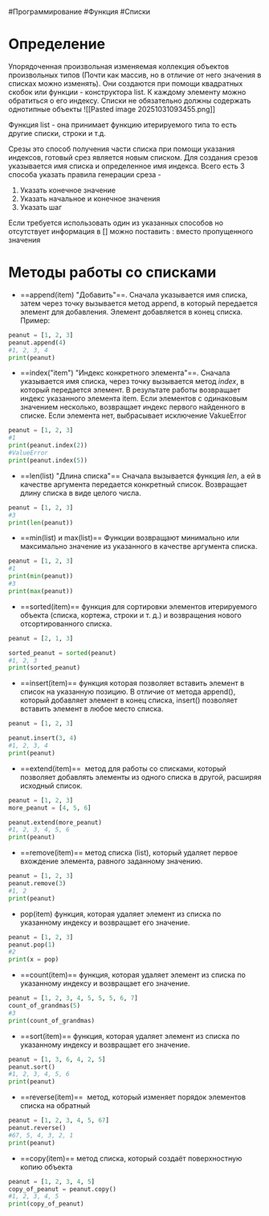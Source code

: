 #Программирование #Функция #Списки 
# Определение

Упорядоченная произвольная изменяемая коллекция объектов произвольных типов (Почти как массив, но в отличие от него значения в списках можно изменять). Они создаются при помощи квадратных скобок или функции - конструктора list. К каждому элементу можно обратиться о его индексу. Списки не обязательно должны содержать однотипные объекты
![[Pasted image 20251031093455.png]]

Функция list - она принимает функцию итерируемого типа то есть другие списки, строки и т.д.

Срезы это способ получения части списка при помощи указания индексов, готовый срез является новым списком. Для создания срезов указывается имя списка и определенное имя индекса. Всего есть 3 способа указать правила генерации среза -
1. Указать конечное значение 
2. Указать начальное и конечное значения
3. Указать шаг

Если требуется использовать один из указанных способов но отсутствует информация в [] можно поставить : вместо пропущенного значения

# Методы работы со списками

- ==append(item) "Добавить"==. Сначала указывается имя списка, затем через точку вызывается метод append, в который передается элемент для добавления. Элемент добавляется в конец списка. Пример:
```Python
peanut = [1, 2, 3]
peanut.append(4)
#1, 2, 3, 4
print(peanut)
```

* ==index("item") "Индекс конкретного элемента"==. Сначала указывается имя списка, через точку вызывается метод *index*, в который передается элемент. В результате работы возвращает индекс указанного элемента item. Если элементов с одинаковым значением несколько, возвращает индекс первого найденного в списке. Если элемента нет, выбрасывает исключение VakueError
```Python
peanut = [1, 2, 3]
#1
print(peanut.index(2))
#ValueError
print(peanut.index(5))
```
* ==len(list) "Длина списка"== Сначала вызывается функция *len*, а ей в качестве аргумента передается конкретный список. Возвращает длину списка в виде целого числа.
```Python
peanut = [1, 2, 3]
#3
print(len(peanut))
```
* ==min(list) и max(list)== Функции возвращают минимально или максимально значение из указанного в качестве аргумента списка.
```Python
peanut = [1, 2, 3]
#1
print(min(peanut))
#3
print(max(peanut))
```
- ==sorted(item)== функция для сортировки элементов итерируемого объекта (списка, кортежа, строки и т. д.) и возвращения нового отсортированного списка. 
```Python
peanut = [2, 1, 3]

sorted_peanut = sorted(peanut)
#1, 2, 3
print(sorted_peanut)
```
- ==insert(item)== функция которая позволяет вставить элемент в список на указанную позицию. В отличие от метода append(), который добавляет элемент в конец списка, insert() позволяет вставить элемент в любое место списка.
```Python
peanut = [1, 2, 3]

peanut.insert(3, 4)
#1, 2, 3, 4
print(peanut)
```
- ==extend(item)==  метод для работы со списками, который позволяет добавлять элементы из одного списка в другой, расширяя исходный список.
```Python
peanut = [1, 2, 3]
more_peanut = [4, 5, 6]

peanut.extend(more_peanut)
#1, 2, 3, 4, 5, 6
print(peanut)
```
- ==remove(item)== метод списка (list), который удаляет первое вхождение элемента, равного заданному значению.
 ```Python 
peanut = [1, 2, 3]
peanut.remove(3)
#1, 2
print(peanut)
 ```
 - pop(item) функция, которая удаляет элемент из списка по указанному индексу и возвращает его значение.
```Python
peanut = [1, 2, 3]
peanut.pop(1)
#2
print(x = pop)
```
- ==count(item)== функция, которая удаляет элемент из списка по указанному индексу и возвращает его значение.
```Python
peanut = [1, 2, 3, 4, 5, 5, 5, 6, 7]
count_of_grandmas(5)
#3
print(count_of_grandmas)
```
- ==sort(item)== функция, которая удаляет элемент из списка по указанному индексу и возвращает его значение.
```Python
peanut = [1, 3, 6, 4, 2, 5]
peanut.sort()
#1, 2, 3, 4, 5, 6
print(peanut)
```
- ==reverse(item)==  метод, который изменяет порядок элементов списка на обратный
```Python
peanut = [1, 2, 3, 4, 5, 67]
peanut.reverse()
#67, 5, 4, 3, 2, 1
print(peanut)
```
- ==copy(item)== метод списка, который создаёт поверхностную копию объекта
```Python
peanut = [1, 2, 3, 4, 5]
copy_of_peanut = peanut.copy()
#1, 2, 3, 4, 5
print(copy_of_peanut)
```
